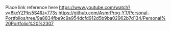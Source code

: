Place link reference here
https://www.youtube.com/watch?v=6kcYZPks5S4&t=773s
https://github.com/AsmrProg-YT/Personal-Portfolios/tree/9a8834fbe9c9a954dcfd912d5b9ba02962b7d134/Personal%20Portfolio%20%2307